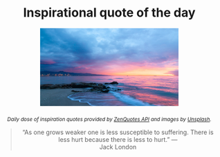 
<div align="center">

# Inspirational quote of the day

<img src="./data/photo.jpeg" alt="Beautiful nature photo" width="320" height="180">

<sub><i>Daily dose of inspiration quotes provided by [ZenQuotes API](https://zenquotes.io/) and images by [Unsplash](https://unsplash.com/).</i></sub>


<blockquote>&ldquo;As one grows weaker one is less susceptible to suffering. There is less hurt because there is less to hurt.&rdquo; &mdash; <footer>Jack London</footer></blockquote>

</div>
